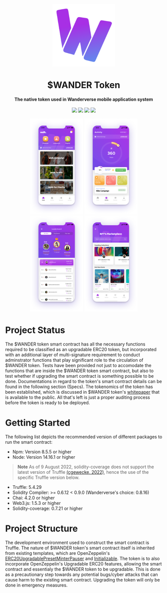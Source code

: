 <br/>
<div align="center">
  <img src="public/walk-logo-color.png" width="200"></img>
</div>
<h1 align="center">$WANDER Token</h1>
<h4 align="center">The native token used in Wanderverse mobile application system</h4>
<div align="center">
  <img src="https://img.shields.io/badge/npm-v8.5.5-orange"></img>
  <img src="https://img.shields.io/badge/solidity-0.8.16-blue"></img>
  <img src="https://img.shields.io/badge/truffle-5.4.29-ff69b4"></img>
  <img src="https://img.shields.io/badge/tests-105%20passed-brightgreen"></img>
</div>
<br/>
<div align="center">
  <img src="public/gitHub_images/Screenshot_Walk_1.png" width="170"></img>
  <img src="public/gitHub_images/Screenshot_Walk_2.png" width="170"></img>
  <img src="public/gitHub_images/Screenshot_Walk_3.png" width="170"></img>
  <img src="public/gitHub_images/Screenshot_Walk_4.png" width="170"></img>
</div>


# Project Status
The $WANDER token smart contract has all the necessary functions required to be classified as an upgradable ERC20 token, but incorporated with an additional layer of multi-signature requirement to conduct adminstrator functions that play significant role to the circulation of $WANDER token. Tests have been provided not just to accomodate the functions that are inside the $WANDER token smart contract, but also to test whether if upgrading the smart contract is something possible to be done. Documentations in regard to the token's smart contract details can be found in the following section (Specs). The tokenomics of the token has been established, which is discussed in $WANDER token's [whitepaper](https://wanderverseapp.gitbook.io/wander-token-whitepaper/) that is available to the public. All that's left is just a proper auditing process before the token is ready to be deployed.

# Getting Started
The following list depicts the recommended version of different packages to run the smart contract:
- Npm: Version 8.5.5 or higher
- Node: Version 14.16.1 or higher
> **Note**
> As of 9 August 2022, solidity-coverage does not support the latest version of Truffle [(cgewecke, 2022)](https://github.com/community/community/discussions/16925), hence the use of the specific Truffle version below. 
- Truffle: 5.4.29
- Solidity Compiler: >= 0.6.12 < 0.9.0 (Wanderverse's choice: 0.8.16)
- Chai: 4.2.0 or higher
- Web3.js: 1.5.3 or higher
- Solidity-coverage: 0.7.21 or higher

# Project Structure
The development environment used to construct the smart contract is Truffle. The nature of $WANDER token's smart contract itself is inherited from existing templates, which are OpenZeppelin's [ERC20UpgradablePresetMinterPauser](https://github.com/OpenZeppelin/openzeppelin-contracts-upgradeable/blob/master/contracts/token/ERC20/presets/ERC20PresetMinterPauserUpgradeable.sol) and [Initializable](https://github.com/OpenZeppelin/openzeppelin-contracts-upgradeable/blob/master/contracts/proxy/utils/Initializable.sol). The token is to also incorporate OpenZeppelin's Upgradable ERC20 features, allowing the smart contract and essentialy the $WANDER token to be upgradable. This is done as a precautionary step towards any potential bugs/cyber attacks that can cause harm to the existing smart contract. Upgrading the token will only be done in emergency measures.
